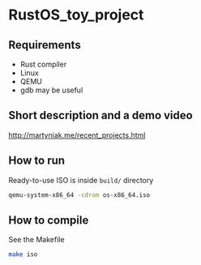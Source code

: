 # RustOS_toy_project

## Requirements

- Rust compiler
- Linux
- QEMU
- gdb may be useful

## Short description and a demo video

http://martyniak.me/recent_projects.html

## How to run

Ready-to-use ISO is inside ```build/``` directory
```bash
qemu-system-x86_64 -cdrom os-x86_64.iso
```

## How to compile

See the Makefile
```bash
make iso
```

